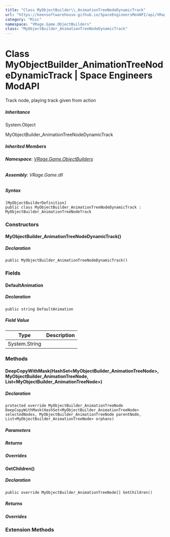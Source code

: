 ```yaml
---
title: "Class MyObjectBuilder\\_AnimationTreeNodeDynamicTrack"
url: "https://keensoftwarehouse.github.io/SpaceEngineersModAPI/api/VRage.Game.ObjectBuilders.MyObjectBuilder_AnimationTreeNodeDynamicTrack.html"
category: "Misc"
namespace: "VRage.Game.ObjectBuilders"
class: "MyObjectBuilder_AnimationTreeNodeDynamicTrack"
---
```


# Class MyObjectBuilder\_AnimationTreeNodeDynamicTrack | Space Engineers ModAPI

Track node, playing track given from action

##### Inheritance

System.Object

MyObjectBuilder\_AnimationTreeNodeDynamicTrack

##### Inherited Members

###### **Namespace**: [VRage.Game.ObjectBuilders](https://keensoftwarehouse.github.io/SpaceEngineersModAPI/api/VRage.Game.ObjectBuilders.html)

###### **Assembly**: VRage.Game.dll

##### Syntax

```
[MyObjectBuilderDefinition]
public class MyObjectBuilder_AnimationTreeNodeDynamicTrack : MyObjectBuilder_AnimationTreeNodeTrack
```

### [](#constructors)Constructors

#### [](#VRage_Game_ObjectBuilders_MyObjectBuilder_AnimationTreeNodeDynamicTrack__ctor)MyObjectBuilder\_AnimationTreeNodeDynamicTrack()

##### Declaration

```
public MyObjectBuilder_AnimationTreeNodeDynamicTrack()
```

### [](#fields)Fields

#### [](#VRage_Game_ObjectBuilders_MyObjectBuilder_AnimationTreeNodeDynamicTrack_DefaultAnimation)DefaultAnimation

##### Declaration

```
public string DefaultAnimation
```

##### Field Value

| Type | Description |
| --- | --- |
| System.String |     |

### [](#methods)Methods

#### [](#VRage_Game_ObjectBuilders_MyObjectBuilder_AnimationTreeNodeDynamicTrack_DeepCopyWithMask_System_Collections_Generic_HashSet_VRage_Game_ObjectBuilders_MyObjectBuilder_AnimationTreeNode__VRage_Game_ObjectBuilders_MyObjectBuilder_AnimationTreeNode_System_Collections_Generic_List_VRage_Game_ObjectBuilders_MyObjectBuilder_AnimationTreeNode__)DeepCopyWithMask(HashSet<MyObjectBuilder\_AnimationTreeNode>, MyObjectBuilder\_AnimationTreeNode, List<MyObjectBuilder\_AnimationTreeNode>)

##### Declaration

```
protected override MyObjectBuilder_AnimationTreeNode DeepCopyWithMask(HashSet<MyObjectBuilder_AnimationTreeNode> selectedNodes, MyObjectBuilder_AnimationTreeNode parentNode, List<MyObjectBuilder_AnimationTreeNode> orphans)
```

##### Parameters

##### Returns

##### Overrides

#### [](#VRage_Game_ObjectBuilders_MyObjectBuilder_AnimationTreeNodeDynamicTrack_GetChildren)GetChildren()

##### Declaration

```
public override MyObjectBuilder_AnimationTreeNode[] GetChildren()
```

##### Returns

##### Overrides

### [](#extensionmethods)Extension Methods